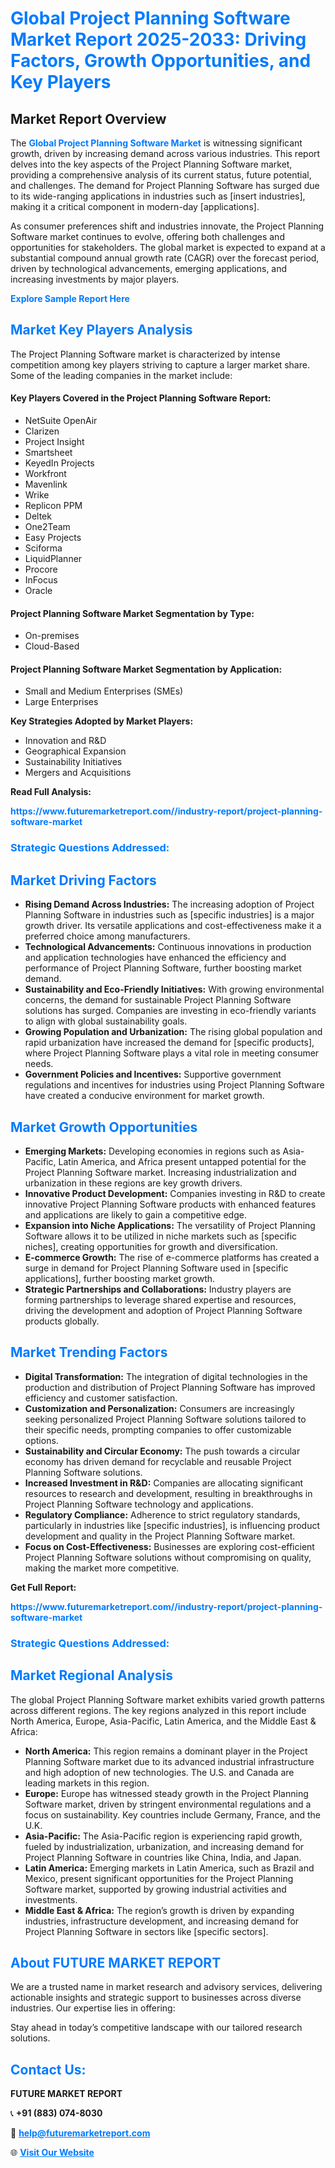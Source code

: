 <h1 style="color: #007BFF;">Global Project Planning Software Market Report 2025-2033: Driving Factors, Growth Opportunities, and Key Players</h1>

<section id="overview">
<h2>Market Report Overview</h2>
<p>The <a href="https://www.futuremarketreport.com//industry-report/project-planning-software-market" style="color: #007BFF; text-decoration: none;"><strong>Global Project Planning Software Market</strong></a> is witnessing significant growth, driven by increasing demand across various industries. This report delves into the key aspects of the Project Planning Software market, providing a comprehensive analysis of its current status, future potential, and challenges. The demand for Project Planning Software has surged due to its wide-ranging applications in industries such as [insert industries], making it a critical component in modern-day [applications].</p>
<p>As consumer preferences shift and industries innovate, the Project Planning Software market continues to evolve, offering both challenges and opportunities for stakeholders. The global market is expected to expand at a substantial compound annual growth rate (CAGR) over the forecast period, driven by technological advancements, emerging applications, and increasing investments by major players.</p>
</section>

<section id="overview">
<p><a href="https://www.futuremarketreport.com//request-sample/reportId=56299" style="color: #007BFF; text-decoration: none;"><strong>Explore Sample Report Here</strong></a></p>
</section>

<section id="key-players">
<h2 style="color: #007BFF;">Market Key Players Analysis</h2>
<p>The Project Planning Software market is characterized by intense competition among key players striving to capture a larger market share. Some of the leading companies in the market include:</p>
<h4>Key Players Covered in the Project Planning Software Report:</h4>
<ul><li>NetSuite OpenAir</li><li>Clarizen</li><li>Project Insight</li><li>Smartsheet</li><li>KeyedIn Projects</li><li>Workfront</li><li>Mavenlink</li><li>Wrike</li><li>Replicon PPM</li><li>Deltek</li><li>One2Team</li><li>Easy Projects</li><li>Sciforma</li><li>LiquidPlanner</li><li>Procore</li><li>InFocus</li><li>Oracle</li></ul>
<h4>Project Planning Software Market Segmentation by Type:</h4>
<ul><li>On-premises</li><li>Cloud-Based</li></ul>

<h4>Project Planning Software Market Segmentation by Application:</h4>
<ul><li>Small and Medium Enterprises (SMEs)</li><li>Large Enterprises</li></ul>
<p><strong>Key Strategies Adopted by Market Players:</strong></p>
<ul>
<li>Innovation and R&D</li>
<li>Geographical Expansion</li>
<li>Sustainability Initiatives</li>
<li>Mergers and Acquisitions</li>
</ul>
</section>

<section>
<p><strong>Read Full Analysis: </strong></p><a href="https://www.futuremarketreport.com//industry-report/project-planning-software-market" style="color: #007BFF; text-decoration: none;"><strong>https://www.futuremarketreport.com//industry-report/project-planning-software-market</strong></a>
<h3 style="color: #007BFF;">Strategic Questions Addressed:</h3>
</section>

<section id="driving-factors">
<h2 style="color: #007BFF;">Market Driving Factors</h2>
<ul>
<li><strong>Rising Demand Across Industries:</strong> The increasing adoption of Project Planning Software in industries such as [specific industries] is a major growth driver. Its versatile applications and cost-effectiveness make it a preferred choice among manufacturers.</li>
<li><strong>Technological Advancements:</strong> Continuous innovations in production and application technologies have enhanced the efficiency and performance of Project Planning Software, further boosting market demand.</li>
<li><strong>Sustainability and Eco-Friendly Initiatives:</strong> With growing environmental concerns, the demand for sustainable Project Planning Software solutions has surged. Companies are investing in eco-friendly variants to align with global sustainability goals.</li>
<li><strong>Growing Population and Urbanization:</strong> The rising global population and rapid urbanization have increased the demand for [specific products], where Project Planning Software plays a vital role in meeting consumer needs.</li>
<li><strong>Government Policies and Incentives:</strong> Supportive government regulations and incentives for industries using Project Planning Software have created a conducive environment for market growth.</li>
</ul>
</section>

<section id="growth-opportunities">
<h2 style="color: #007BFF;">Market Growth Opportunities</h2>
<ul>
<li><strong>Emerging Markets:</strong> Developing economies in regions such as Asia-Pacific, Latin America, and Africa present untapped potential for the Project Planning Software market. Increasing industrialization and urbanization in these regions are key growth drivers.</li>
<li><strong>Innovative Product Development:</strong> Companies investing in R&D to create innovative Project Planning Software products with enhanced features and applications are likely to gain a competitive edge.</li>
<li><strong>Expansion into Niche Applications:</strong> The versatility of Project Planning Software allows it to be utilized in niche markets such as [specific niches], creating opportunities for growth and diversification.</li>
<li><strong>E-commerce Growth:</strong> The rise of e-commerce platforms has created a surge in demand for Project Planning Software used in [specific applications], further boosting market growth.</li>
<li><strong>Strategic Partnerships and Collaborations:</strong> Industry players are forming partnerships to leverage shared expertise and resources, driving the development and adoption of Project Planning Software products globally.</li>
</ul>
</section>

<section id="trending-factors">
<h2 style="color: #007BFF;">Market Trending Factors</h2>
<ul>
<li><strong>Digital Transformation:</strong> The integration of digital technologies in the production and distribution of Project Planning Software has improved efficiency and customer satisfaction.</li>
<li><strong>Customization and Personalization:</strong> Consumers are increasingly seeking personalized Project Planning Software solutions tailored to their specific needs, prompting companies to offer customizable options.</li>
<li><strong>Sustainability and Circular Economy:</strong> The push towards a circular economy has driven demand for recyclable and reusable Project Planning Software solutions.</li>
<li><strong>Increased Investment in R&D:</strong> Companies are allocating significant resources to research and development, resulting in breakthroughs in Project Planning Software technology and applications.</li>
<li><strong>Regulatory Compliance:</strong> Adherence to strict regulatory standards, particularly in industries like [specific industries], is influencing product development and quality in the Project Planning Software market.</li>
<li><strong>Focus on Cost-Effectiveness:</strong> Businesses are exploring cost-efficient Project Planning Software solutions without compromising on quality, making the market more competitive.</li>
</ul>
</section>

<section>
<p><strong>Get Full Report: </strong></p><a href="https://www.futuremarketreport.com//industry-report/project-planning-software-market" style="color: #007BFF; text-decoration: none;"><strong>https://www.futuremarketreport.com//industry-report/project-planning-software-market</strong></a>
<h3 style="color: #007BFF;">Strategic Questions Addressed:</h3>
</section>


<section id="regional-analysis">
<h2 style="color: #007BFF;">Market Regional Analysis</h2>
<p>The global Project Planning Software market exhibits varied growth patterns across different regions. The key regions analyzed in this report include North America, Europe, Asia-Pacific, Latin America, and the Middle East & Africa:</p>
<ul>
<li><strong>North America:</strong> This region remains a dominant player in the Project Planning Software market due to its advanced industrial infrastructure and high adoption of new technologies. The U.S. and Canada are leading markets in this region.</li>
<li><strong>Europe:</strong> Europe has witnessed steady growth in the Project Planning Software market, driven by stringent environmental regulations and a focus on sustainability. Key countries include Germany, France, and the U.K.</li>
<li><strong>Asia-Pacific:</strong> The Asia-Pacific region is experiencing rapid growth, fueled by industrialization, urbanization, and increasing demand for Project Planning Software in countries like China, India, and Japan.</li>
<li><strong>Latin America:</strong> Emerging markets in Latin America, such as Brazil and Mexico, present significant opportunities for the Project Planning Software market, supported by growing industrial activities and investments.</li>
<li><strong>Middle East & Africa:</strong> The region’s growth is driven by expanding industries, infrastructure development, and increasing demand for Project Planning Software in sectors like [specific sectors].</li>
</ul>
</section>

<footer>
<h2 style="color: #007BFF;">About FUTURE MARKET REPORT</h2>
<p>We are a trusted name in market research and advisory services, delivering actionable insights and strategic support to businesses across diverse industries. Our expertise lies in offering:</p>

<p>Stay ahead in today’s competitive landscape with our tailored research solutions.</p>

<h2 style="color: #007BFF;">Contact Us:</h2>
<p><strong>FUTURE MARKET REPORT</strong></p>
<p>📞 <strong>+91 (883) 074-8030</strong></p>
<p>📧 <strong><a href="mailto:help@futuremarketreport.com" style="color: #007BFF;">help@futuremarketreport.com</a></strong></p>
<p>🌐 <strong><a href="https://www.futuremarketreport.com/" style="color: #007BFF;">Visit Our Website</a></strong></p>
</footer>